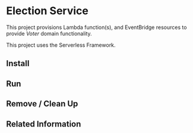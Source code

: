 # Election Service

This project provisions Lambda function(s), and EventBridge resources to provide _Voter_ domain functionality.

This project uses the Serverless Framework.

## Install

## Run

## Remove / Clean Up

## Related Information
